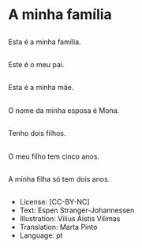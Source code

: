 # A minha família

##
Esta é a minha família.

##
Este é o meu pai.

##
Esta é a minha mãe.

##
O nome da minha esposa é Mona.

##
Tenho dois filhos.

##
O meu filho tem cinco anos.

##
A minha filha só tem dois anos.

##
* License: [CC-BY-NC]
* Text: Espen Stranger-Johannessen
* Illustration: Vilius Aistis Vilimas
* Translation: Marta Pinto
* Language: pt
